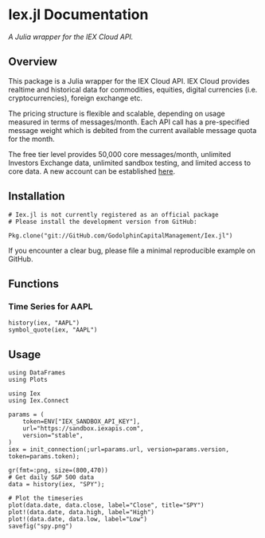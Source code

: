 # Iex.jl Documentation

*A Julia wrapper for the IEX Cloud API.*

## Overview

This package is a Julia wrapper for the IEX Cloud API. IEX Cloud provides realtime and historical data for commodities, equities, digital currencies (i.e. cryptocurrencies), foreign exchange etc.

The pricing structure is flexible and scalable, depending on
usage measured in terms of messages/month. Each API call has
a pre-specified message weight which is debited from the current
available message quota for the month.

The free tier level provides 50,000 core messages/month,
unlimited Investors Exchange data, unlimited sandbox testing,
and limited access to core data. A new account can be
established [here](https://iexcloud.io/cloud-login#/register).

## Installation

```
# Iex.jl is not currently registered as an official package
# Please install the development version from GitHub:

Pkg.clone("git://GitHub.com/GodolphinCapitalManagement/Iex.jl")
```

If you encounter a clear bug, please file a minimal reproducible example on GitHub.

## Functions

### Time Series for AAPL

```
history(iex, "AAPL")
symbol_quote(iex, "AAPL")
```

## Usage

```@docs
using DataFrames
using Plots

using Iex
using Iex.Connect

params = (
    token=ENV["IEX_SANDBOX_API_KEY"],
    url="https://sandbox.iexapis.com",
    version="stable",
)
iex = init_connection(;url=params.url, version=params.version, token=params.token);

gr(fmt=:png, size=(800,470))
# Get daily S&P 500 data
data = history(iex, "SPY");

# Plot the timeseries
plot(data.date, data.close, label="Close", title="SPY")
plot!(data.date, data.high, label="High")
plot!(data.date, data.low, label="Low")
savefig("spy.png")
```

